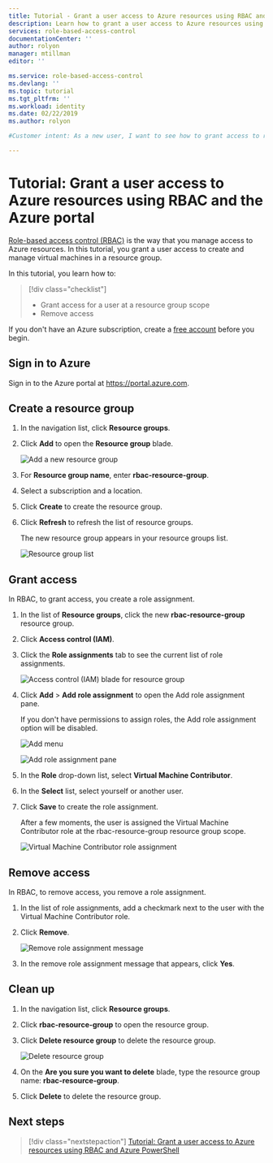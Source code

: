 ```yaml
---
title: Tutorial - Grant a user access to Azure resources using RBAC and the Azure portal | Microsoft Docs
description: Learn how to grant a user access to Azure resources using role-based access control (RBAC) in the Azure portal.
services: role-based-access-control
documentationCenter: ''
author: rolyon
manager: mtillman
editor: ''

ms.service: role-based-access-control
ms.devlang: ''
ms.topic: tutorial
ms.tgt_pltfrm: ''
ms.workload: identity
ms.date: 02/22/2019
ms.author: rolyon

#Customer intent: As a new user, I want to see how to grant access to resources in the portal, so that I can start granting access to others.

---
```


# Tutorial: Grant a user access to Azure resources using RBAC and the Azure portal

[Role-based access control (RBAC)](overview.md) is the way that you manage access to Azure resources. In this tutorial, you grant a user access to create and manage virtual machines in a resource group.

In this tutorial, you learn how to:

> [!div class="checklist"]
> * Grant access for a user at a resource group scope
> * Remove access

If you don't have an Azure subscription, create a [free account](https://azure.microsoft.com/free/?WT.mc_id=A261C142F) before you begin.

## Sign in to Azure

Sign in to the Azure portal at https://portal.azure.com.

## Create a resource group

1. In the navigation list, click **Resource groups**.

1. Click **Add** to open the **Resource group** blade.

   ![Add a new resource group](./media/quickstart-assign-role-user-portal/resource-group.png)

1. For **Resource group name**, enter **rbac-resource-group**.

1. Select a subscription and a location.

1. Click **Create** to create the resource group.

1. Click **Refresh** to refresh the list of resource groups.

   The new resource group appears in your resource groups list.

   ![Resource group list](./media/quickstart-assign-role-user-portal/resource-group-list.png)

## Grant access

In RBAC, to grant access, you create a role assignment.

1. In the list of **Resource groups**, click the new **rbac-resource-group** resource group.

1. Click **Access control (IAM)**.

1. Click the **Role assignments** tab to see the current list of role assignments.

   ![Access control (IAM) blade for resource group](./media/quickstart-assign-role-user-portal/access-control.png)

1. Click **Add** > **Add role assignment** to open the Add role assignment pane.

   If you don't have permissions to assign roles, the Add role assignment option will be disabled.

   ![Add menu](./media/role-assignments-portal/add-menu.png)

   ![Add role assignment pane](./media/quickstart-assign-role-user-portal/add-role-assignment.png)

1. In the **Role** drop-down list, select **Virtual Machine Contributor**.

1. In the **Select** list, select yourself or another user.

1. Click **Save** to create the role assignment.

   After a few moments, the user is assigned the Virtual Machine Contributor role at the rbac-resource-group resource group scope.

   ![Virtual Machine Contributor role assignment](./media/quickstart-assign-role-user-portal/vm-contributor-assignment.png)

## Remove access

In RBAC, to remove access, you remove a role assignment.

1. In the list of role assignments, add a checkmark next to the user with the Virtual Machine Contributor role.

1. Click **Remove**.

   ![Remove role assignment message](./media/quickstart-assign-role-user-portal/remove-role-assignment.png)

1. In the remove role assignment message that appears, click **Yes**.

## Clean up

1. In the navigation list, click **Resource groups**.

1. Click **rbac-resource-group** to open the resource group.

1. Click **Delete resource group** to delete the resource group.

   ![Delete resource group](./media/quickstart-assign-role-user-portal/delete-resource-group.png)

1. On the **Are you sure you want to delete** blade, type the resource group name: **rbac-resource-group**.

1. Click **Delete** to delete the resource group.

## Next steps

> [!div class="nextstepaction"]
> [Tutorial: Grant a user access to Azure resources using RBAC and Azure PowerShell](tutorial-role-assignments-user-powershell.md)


